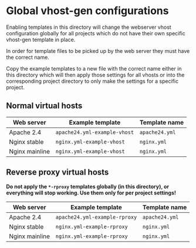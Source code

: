 # Global vhost-gen configurations

Enabling templates in this directory will change the webserver vhost configuration globally for all projects which do not have their own specific vhost-gen template in place.

In order for template files to be picked up by the web server they must have the correct name.

Copy the example templates to a new file with the correct name either in this directory which
will then apply those settings for all vhosts or into the corresponding project directory to
only make the settings for a specific project.


## Normal virtual hosts

| Web server     | Example template               | Template name  |
|----------------|--------------------------------|----------------|
| Apache 2.4     |  `apache24.yml-example-vhost`  | `apache24.yml` |
| Nginx stable   |  `nginx.yml-example-vhost`     | `nginx.yml`    |
| Nginx mainline |  `nginx.yml-example-vhost`     | `nginx.yml`    |


## Reverse proxy virtual hosts

**Do not apply the `*-rproxy` templates globally (in this directory), or everything will stop
working. Use them only for per project settings!**

| Web server     | Example template               | Template name  |
|----------------|--------------------------------|----------------|
| Apache 2.4     |  `apache24.yml-example-rproxy` | `apache24.yml` |
| Nginx stable   |  `nginx.yml-example-rproxy`    | `nginx.yml`    |
| Nginx mainline |  `nginx.yml-example-rproxy`    | `nginx.yml`    |
